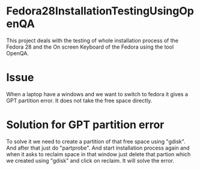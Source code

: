 # Fedora28InstallationTestingUsingOpenQA
This project deals with the testing of whole installation process of the Fedora 28 and the On screen Keyboard of the Fedora using the tool OpenQA.

# Issue 
When a laptop have a windows and we want to switch to fedora it gives a GPT partition error. It does not take the free space directly.

# Solution for GPT partition error
To solve it we need to create a partition of that free space using "gdisk". And after that just do "partprobe". And start installation process again and when it  asks to reclaim space in that window just delete that partion which we created using "gdisk" and click on reclaim. It will solve the error.
